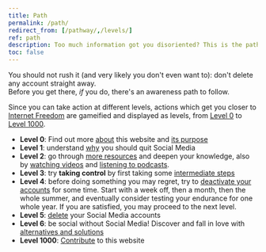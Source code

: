 ```yaml
---
title: Path
permalink: /path/
redirect_from: [/pathway/,/levels/]
ref: path
description: Too much information got you disoriented? This is the path to follow to free yourself from Social Media dependence.
toc: false
---
```

You should not rush it (and very likely you don't even want to): don't delete any account straight away.\
Before you get there, *if* you do, there's an awareness path to follow.

<div class='blue box'>
	Since you can take action at different levels, actions which get you closer to <a href='https://tommi.space/internet-freedom' target='_blank' title='“Internet Freedom” in Tommi’s notes'>Internet Freedom</a> are gameified and displayed as levels, from <a href='/l00'>Level 0</a> to <a href='/l1000'>Level 1000</a>.
</div>

- **Level 0**: Find out more [about](/about 'About quitsocialmedia.club') this website and [its purpose](/about#purpose 'Purpose - quitsocialmedia.club')
- **Level 1**: understand [why](/why 'Why') you should quit Social Media
- **Level 2**: go through [more resources](/links 'Links') and deepen your knowledge, also by [watching videos](/watch 'Watch') and [listening to podcasts](/listen 'Listen').
- **Level 3**: try **taking control** by first taking some [intermediate steps](https://www.humanetech.com/take-control 'Take Control - Humane Center of Technology')
- **Level 4**: before doing something you may regret, try to <u>deactivate your accounts</u> for some time. Start with a week off, then a month, then the whole summer, and eventually consider testing your endurance for one whole year. If you are satisfied, you may proceed to the next level.
- **Level 5**: [delete](/delete 'Delete') your Social Media accounts
- **Level 6**: be social without Social Media! Discover and fall in love with [alternatives and solutions](/solutions 'Alternative e Soluzioni')
- **Level 1000**: [Contribute](/contribute 'Contribute') to this website
